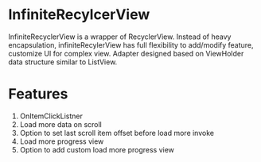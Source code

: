 # InfiniteRecylcerView
InfiniteRecyclerView is a wrapper of RecyclerView. Instead of heavy encapsulation, infiniteRecylerView has full flexibility to add/modify feature, customize UI for complex view. Adapter designed based on ViewHolder data structure similar to ListView.  

# Features
1. OnItemClickListner
2. Load more data on scroll
3. Option to set last scroll item offset before load more invoke
4. Load more progress view
5. Option to add custom load more progress view
